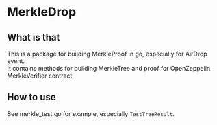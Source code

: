 # MerkleDrop

## What is that

This is a package for building MerkleProof in go, especially for AirDrop event.  
It contains methods for building MerkleTree and proof for OpenZeppelin MerkleVerifier contract.

## How to use

See merkle_test.go for example, especially `TestTreeResult`.
